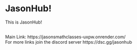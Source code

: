 # JasonHub!
<p>This is JasonHub!</p>
<br>
Main Link: https://jasonsmathclasses-uxpw.onrender.com/
<br>
For more links join the discord server https://dsc.gg/jasonhub
